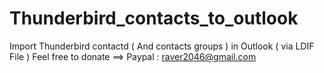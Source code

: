 # Thunderbird_contacts_to_outlook
Import Thunderbird contactd ( And contacts groups ) in Outlook ( via LDIF File )
Feel free to donate ==> Paypal : raver2046@gmail.com
